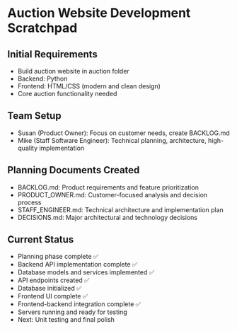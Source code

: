 # Auction Website Development Scratchpad

## Initial Requirements
- Build auction website in auction folder
- Backend: Python
- Frontend: HTML/CSS (modern and clean design)
- Core auction functionality needed

## Team Setup
- Susan (Product Owner): Focus on customer needs, create BACKLOG.md
- Mike (Staff Software Engineer): Technical planning, architecture, high-quality implementation

## Planning Documents Created
- BACKLOG.md: Product requirements and feature prioritization
- PRODUCT_OWNER.md: Customer-focused analysis and decision process
- STAFF_ENGINEER.md: Technical architecture and implementation plan
- DECISIONS.md: Major architectural and technology decisions

## Current Status
- Planning phase complete ✅
- Backend API implementation complete ✅
- Database models and services implemented ✅
- API endpoints created ✅
- Database initialized ✅
- Frontend UI complete ✅
- Frontend-backend integration complete ✅
- Servers running and ready for testing
- Next: Unit testing and final polish

